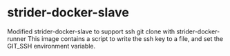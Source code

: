 # strider-docker-slave
Modified strider-docker-slave to support ssh git clone with strider-docker-runner
This image contains a script to write the ssh key to a file, and set the GIT_SSH environment variable. 